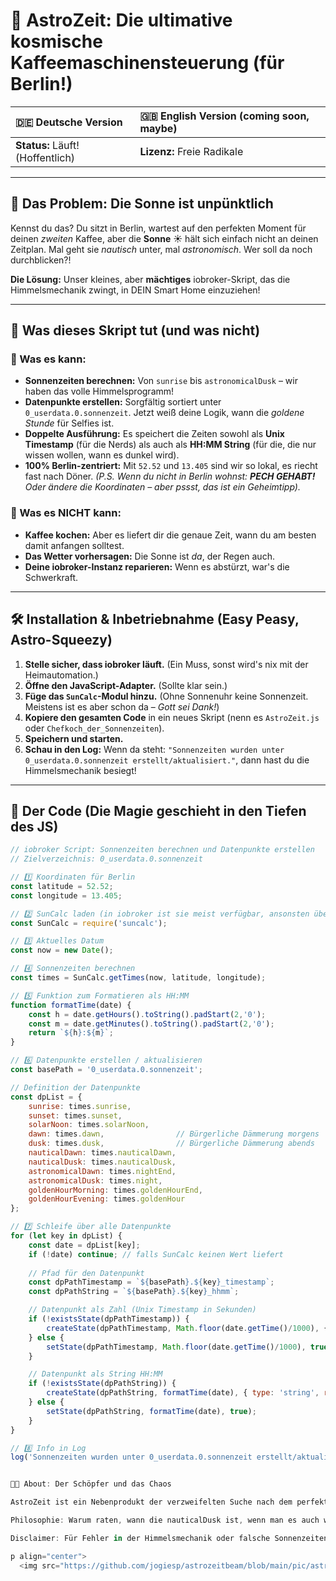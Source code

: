 # 🚀 AstroZeit: Die ultimative kosmische Kaffeemaschinensteuerung (für Berlin!)

| 🇩🇪 Deutsche Version | 🇬🇧 English Version (coming soon, maybe) |
| :--- | :--- |
| **Status:** Läuft! (Hoffentlich) | **Lizenz:** Freie Radikale |



---

## 🧐 Das Problem: Die Sonne ist unpünktlich

Kennst du das? Du sitzt in Berlin, wartest auf den perfekten Moment für deinen *zweiten* Kaffee, aber die **Sonne** ☀️ hält sich einfach nicht an deinen Zeitplan. Mal geht sie *nautisch* unter, mal *astronomisch*. Wer soll da noch durchblicken?!

**Die Lösung:** Unser kleines, aber **mächtiges** iobroker-Skript, das die Himmelsmechanik zwingt, in DEIN Smart Home einzuziehen!

---

## 🌌 Was dieses Skript tut (und was nicht)

### 🥇 Was es kann:

* **Sonnenzeiten berechnen:** Von `sunrise` bis `astronomicalDusk` – wir haben das volle Himmelsprogramm!
* **Datenpunkte erstellen:** Sorgfältig sortiert unter `0_userdata.0.sonnenzeit`. Jetzt weiß deine Logik, wann die *goldene Stunde* für Selfies ist.
* **Doppelte Ausführung:** Es speichert die Zeiten sowohl als **Unix Timestamp** (für die Nerds) als auch als **HH:MM String** (für die, die nur wissen wollen, wann es dunkel wird).
* **100% Berlin-zentriert:** Mit `52.52` und `13.405` sind wir so lokal, es riecht fast nach Döner.
    *(P.S. Wenn du nicht in Berlin wohnst: **PECH GEHABT!** Oder ändere die Koordinaten – aber pssst, das ist ein Geheimtipp).*

### 🥈 Was es NICHT kann:

* **Kaffee kochen:** Aber es liefert dir die genaue Zeit, wann du am besten damit anfangen solltest.
* **Das Wetter vorhersagen:** Die Sonne ist *da*, der Regen auch.
* **Deine iobroker-Instanz reparieren:** Wenn es abstürzt, war's die Schwerkraft.

---

## 🛠️ Installation & Inbetriebnahme (Easy Peasy, Astro-Squeezy)

1.  **Stelle sicher, dass iobroker läuft.** (Ein Muss, sonst wird's nix mit der Heimautomation.)
2.  **Öffne den JavaScript-Adapter.** (Sollte klar sein.)
3.  **Füge das `SunCalc`-Modul hinzu.** (Ohne Sonnenuhr keine Sonnenzeit. Meistens ist es aber schon da – *Gott sei Dank!*)
4.  **Kopiere den gesamten Code** in ein neues Skript (nenn es `AstroZeit.js` oder `Chefkoch_der_Sonnenzeiten`).
5.  **Speichern und starten.**
6.  **Schau in den Log:** Wenn da steht: `"Sonnenzeiten wurden unter 0_userdata.0.sonnenzeit erstellt/aktualisiert."`, dann hast du die Himmelsmechanik besiegt!

---

## 📜 Der Code (Die Magie geschieht in den Tiefen des JS)

```javascript
// iobroker Script: Sonnenzeiten berechnen und Datenpunkte erstellen
// Zielverzeichnis: 0_userdata.0.sonnenzeit

// 1️⃣ Koordinaten für Berlin
const latitude = 52.52;
const longitude = 13.405;

// 2️⃣ SunCalc laden (in iobroker ist sie meist verfügbar, ansonsten über javascript-Adapter als npm-Modul)
const SunCalc = require('suncalc');

// 3️⃣ Aktuelles Datum
const now = new Date();

// 4️⃣ Sonnenzeiten berechnen
const times = SunCalc.getTimes(now, latitude, longitude);

// 5️⃣ Funktion zum Formatieren als HH:MM
function formatTime(date) {
    const h = date.getHours().toString().padStart(2,'0');
    const m = date.getMinutes().toString().padStart(2,'0');
    return `${h}:${m}`;
}

// 6️⃣ Datenpunkte erstellen / aktualisieren
const basePath = '0_userdata.0.sonnenzeit';

// Definition der Datenpunkte
const dpList = {
    sunrise: times.sunrise,
    sunset: times.sunset,
    solarNoon: times.solarNoon,
    dawn: times.dawn,                // Bürgerliche Dämmerung morgens
    dusk: times.dusk,                // Bürgerliche Dämmerung abends
    nauticalDawn: times.nauticalDawn,
    nauticalDusk: times.nauticalDusk,
    astronomicalDawn: times.nightEnd,
    astronomicalDusk: times.night,
    goldenHourMorning: times.goldenHourEnd,
    goldenHourEvening: times.goldenHour
};

// 7️⃣ Schleife über alle Datenpunkte
for (let key in dpList) {
    const date = dpList[key];
    if (!date) continue; // falls SunCalc keinen Wert liefert
    
    // Pfad für den Datenpunkt
    const dpPathTimestamp = `${basePath}.${key}_timestamp`;
    const dpPathString = `${basePath}.${key}_hhmm`;

    // Datenpunkt als Zahl (Unix Timestamp in Sekunden)
    if (!existsState(dpPathTimestamp)) {
        createState(dpPathTimestamp, Math.floor(date.getTime()/1000), { type: 'number', read: true, write: false });
    } else {
        setState(dpPathTimestamp, Math.floor(date.getTime()/1000), true);
    }

    // Datenpunkt als String HH:MM
    if (!existsState(dpPathString)) {
        createState(dpPathString, formatTime(date), { type: 'string', read: true, write: false });
    } else {
        setState(dpPathString, formatTime(date), true);
    }
}

// 8️⃣ Info in Log
log('Sonnenzeiten wurden unter 0_userdata.0.sonnenzeit erstellt/aktualisiert.');


👨‍🔬 About: Der Schöpfer und das Chaos

AstroZeit ist ein Nebenprodukt der verzweifelten Suche nach dem perfekten Moment, um die Rolläden zu schließen, damit die Nachbarn nicht das Chaos im Wohnzimmer sehen. Entwickelt in einer schlaflosen Nacht, in der die Sonne einfach nicht wusste, ob sie auf- oder untergehen soll.

Philosophie: Warum raten, wann die nauticalDusk ist, wenn man es auch wissen kann? Die Menschheit ist auf dem Mond gelandet – wir können auch die Dämmerung in einem iobroker-Datenpunkt erfassen!

Disclaimer: Für Fehler in der Himmelsmechanik oder falsche Sonnenzeiten aufgrund von Zeitzonenwechseln lehnen wir jede Verantwortung ab. Frag die Sonne, nicht den Coder! 🤪

p align="center">
  <img src="https://github.com/jogiesp/astrozeitbeam/blob/main/pic/astrozeit1.png?raw=true" alt="AstroZeit – Der verzweifelte Coder bei der Sonnenbeobachtung in Berlin" width="500"/>